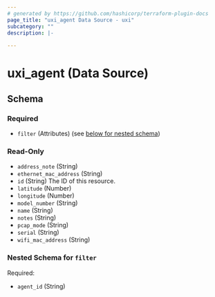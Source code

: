 ```yaml
---
# generated by https://github.com/hashicorp/terraform-plugin-docs
page_title: "uxi_agent Data Source - uxi"
subcategory: ""
description: |-
  
---
```


# uxi_agent (Data Source)





<!-- schema generated by tfplugindocs -->
## Schema

### Required

- `filter` (Attributes) (see [below for nested schema](#nestedatt--filter))

### Read-Only

- `address_note` (String)
- `ethernet_mac_address` (String)
- `id` (String) The ID of this resource.
- `latitude` (Number)
- `longitude` (Number)
- `model_number` (String)
- `name` (String)
- `notes` (String)
- `pcap_mode` (String)
- `serial` (String)
- `wifi_mac_address` (String)

<a id="nestedatt--filter"></a>
### Nested Schema for `filter`

Required:

- `agent_id` (String)
